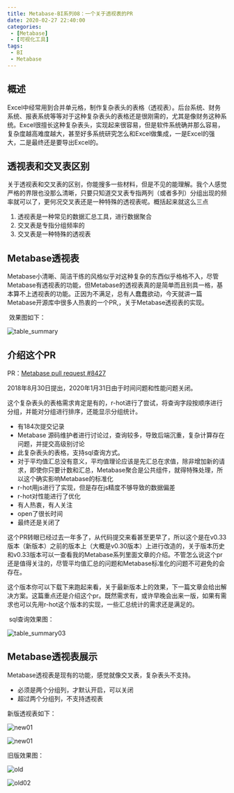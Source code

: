 ```yaml
---
title: Metabase-BI系列08：一个关于透视表的PR
date: 2020-02-27 22:40:00
categories: 
 - [Metabase]
 - [可视化工具]
tags:
 - BI
 - Metabase
---
```


## 概述

​	Excel中经常用到合并单元格，制作复杂表头的表格（透视表）。后台系统、财务系统、报表系统等等对于这种复杂表头的表格还是很刚需的，尤其是像财务这种系统。Excel很擅长这种复杂表头，实现起来很容易，但是软件系统确并那么容易，复杂度越高难度越大，甚至好多系统研究怎么和Excel做集成，一是Excel的强大，二是最终还是要导出Excel的。

<!--more-->
## 透视表和交叉表区别

​	关于透视表和交叉表的区别，你能搜多一些材料，但是不见的能理解。我个人感觉严格的界限也没那么清晰，只要只知道交叉表专指两列（或者多列）分组出现的频率就可以了，更何况交叉表还是一种特殊的透视表呢。概括起来就这么三点

1. 透视表是一种常见的数据汇总工具，进行数据聚合
2. 交叉表是专指分组频率的
3. 交叉表是一种特殊的透视表

## Metabase透视表

​	Metabase小清晰、简洁干练的风格似乎对这种复杂的东西似乎格格不入，尽管Metabase有透视表的功能，但Metabase的透视表真的是简单而且别具一格，基本算不上透视表的功能。正因为不满足，总有人蠢蠢欲动，今天就讲一篇Metabase开源库中很多人热衷的一个PR,，关于Metabase透视表的实现。

​	效果图如下：

![table_summary](https://ossbao.oss-cn-qingdao.aliyuncs.com/blog/table/table_summary.png)

## 介绍这个PR

PR：[Metabase pull request #8427](https://github.com/metabase/metabase/pull/8427)

2018年8月30日提出，2020年1月31日由于时间问题和性能问题关闭。

这个复杂表头的表格需求肯定是有的，r-hot进行了尝试，将查询字段按顺序进行分组，并能对分组进行排序，还能显示分组统计。

- 有184次提交记录
- Metabase 源码维护者进行讨论过，查询较多，导致后端沉重，复杂计算存在问题，并提交高级别讨论
- 此复杂表头的表格，支持sql查询方式。
- 对于平均值汇总没有意义，平均值理论应该是先汇总在求值，除非增加新的请求，即使你只要计数和汇总，Metabase聚合是公共组件，就得特殊处理，所以这个确实影响Metabase的标准化
- r-hot用js进行了实现，但是存在js精度不够导致的数据偏差
- r-hot对性能进行了优化
- 有人热衷，有人关注
- open了很长时间
- 最终还是关闭了

这个PR转眼已经过去一年多了，从代码提交来看甚至更早了，所以这个是在v0.33版本（新版本）之前的版本上（大概是v0.30版本）上进行改造的，关于版本历史和v0.33版本可以一查看我的Metabase系列里面文章的介绍。不管怎么说这个pr还是值得关注的，尽管平均值汇总的问题和Metabase标准化的问题不可避免的会存在。

​	这个版本你可以下载下来跑起来看，关于最新版本上的效果，下一篇文章会给出解决方案。这篇重点还是介绍这个pr。既然需求有，或许早晚会出来一版，如果有需求也可以先用r-hot这个版本的实现，一些汇总统计的需求还是满足的。

​	sql查询效果图：

![table_summary03](https://ossbao.oss-cn-qingdao.aliyuncs.com/blog/table/table_summary03.png)

## Metabase透视表展示

Metabase透视表是现有的功能，感觉就像交叉表，复杂表头不支持。

- 必须是两个分组列，才默认开启，可以关闭
- 超过两个分组列，不支持透视表

新版透视表如下：

![new01](https://ossbao.oss-cn-qingdao.aliyuncs.com/blog/table/new_tsb.jpg)

![new01](https://ossbao.oss-cn-qingdao.aliyuncs.com/blog/table/new_tsb01.jpg)

旧版效果图：

![old](https://ossbao.oss-cn-qingdao.aliyuncs.com/blog/table/old_tsb.jpg)

![old02](https://ossbao.oss-cn-qingdao.aliyuncs.com/blog/table/old_tsb01.jpg)